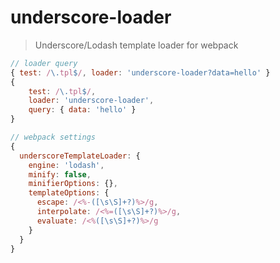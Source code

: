 # underscore-loader

> Underscore/Lodash template loader for webpack

```javascript
// loader query
{ test: /\.tpl$/, loader: 'underscore-loader?data=hello' }
{
    test: /\.tpl$/,
    loader: 'underscore-loader',
    query: { data: 'hello' }
}

// webpack settings
{
  underscoreTemplateLoader: {
    engine: 'lodash',
    minify: false,
    minifierOptions: {},
    templateOptions: {
      escape: /<%-([\s\S]+?)%>/g,
      interpolate: /<%=([\s\S]+?)%>/g,
      evaluate: /<%([\s\S]+?)%>/g
    }
  }
}
```
